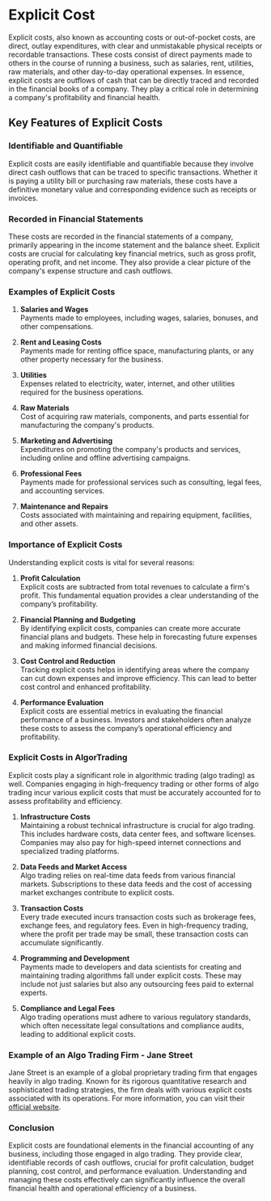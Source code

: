 # Explicit Cost

Explicit costs, also known as accounting costs or out-of-pocket costs, are direct, outlay expenditures, with clear and unmistakable physical receipts or recordable transactions. These costs consist of direct payments made to others in the course of running a business, such as salaries, rent, utilities, raw materials, and other day-to-day operational expenses. In essence, explicit costs are outflows of cash that can be directly traced and recorded in the financial books of a company. They play a critical role in determining a company's profitability and financial health.

## Key Features of Explicit Costs

### Identifiable and Quantifiable

Explicit costs are easily identifiable and quantifiable because they involve direct cash outflows that can be traced to specific transactions. Whether it is paying a utility bill or purchasing raw materials, these costs have a definitive monetary value and corresponding evidence such as receipts or invoices.

### Recorded in Financial Statements

These costs are recorded in the financial statements of a company, primarily appearing in the income statement and the balance sheet. Explicit costs are crucial for calculating key financial metrics, such as gross profit, operating profit, and net income. They also provide a clear picture of the company's expense structure and cash outflows.

### Examples of Explicit Costs

1. **Salaries and Wages**  
	Payments made to employees, including wages, salaries, bonuses, and other compensations.
	
2. **Rent and Leasing Costs**  
	Payments made for renting office space, manufacturing plants, or any other property necessary for the business.
	
3. **Utilities**  
	Expenses related to electricity, water, internet, and other utilities required for the business operations.
	
4. **Raw Materials**  
	Cost of acquiring raw materials, components, and parts essential for manufacturing the company's products.
	
5. **Marketing and Advertising**  
	Expenditures on promoting the company's products and services, including online and offline advertising campaigns.
	
6. **Professional Fees**  
	Payments made for professional services such as consulting, legal fees, and accounting services.
	
7. **Maintenance and Repairs**  
	Costs associated with maintaining and repairing equipment, facilities, and other assets.

### Importance of Explicit Costs

Understanding explicit costs is vital for several reasons:

1. **Profit Calculation**  
	Explicit costs are subtracted from total revenues to calculate a firm's profit. This fundamental equation provides a clear understanding of the company’s profitability. 

2. **Financial Planning and Budgeting**  
	By identifying explicit costs, companies can create more accurate financial plans and budgets. These help in forecasting future expenses and making informed financial decisions.
	
3. **Cost Control and Reduction**  
	Tracking explicit costs helps in identifying areas where the company can cut down expenses and improve efficiency. This can lead to better cost control and enhanced profitability.
	
4. **Performance Evaluation**  
	Explicit costs are essential metrics in evaluating the financial performance of a business. Investors and stakeholders often analyze these costs to assess the company’s operational efficiency and profitability.

### Explicit Costs in AlgorTrading

Explicit costs play a significant role in algorithmic trading (algo trading) as well. Companies engaging in high-frequency trading or other forms of algo trading incur various explicit costs that must be accurately accounted for to assess profitability and efficiency.

1. **Infrastructure Costs**  
	Maintaining a robust technical infrastructure is crucial for algo trading. This includes hardware costs, data center fees, and software licenses. Companies may also pay for high-speed internet connections and specialized trading platforms.
	
2. **Data Feeds and Market Access**  
	Algo trading relies on real-time data feeds from various financial markets. Subscriptions to these data feeds and the cost of accessing market exchanges contribute to explicit costs.
	
3. **Transaction Costs**  
	Every trade executed incurs transaction costs such as brokerage fees, exchange fees, and regulatory fees. Even in high-frequency trading, where the profit per trade may be small, these transaction costs can accumulate significantly.
	
4. **Programming and Development**  
	Payments made to developers and data scientists for creating and maintaining trading algorithms fall under explicit costs. These may include not just salaries but also any outsourcing fees paid to external experts.
	
5. **Compliance and Legal Fees**  
	Algo trading operations must adhere to various regulatory standards, which often necessitate legal consultations and compliance audits, leading to additional explicit costs.

### Example of an Algo Trading Firm - Jane Street

Jane Street is an example of a global proprietary trading firm that engages heavily in algo trading. Known for its rigorous quantitative research and sophisticated trading strategies, the firm deals with various explicit costs associated with its operations. For more information, you can visit their [official website](https://www.janestreet.com/).

### Conclusion

Explicit costs are foundational elements in the financial accounting of any business, including those engaged in algo trading. They provide clear, identifiable records of cash outflows, crucial for profit calculation, budget planning, cost control, and performance evaluation. Understanding and managing these costs effectively can significantly influence the overall financial health and operational efficiency of a business.